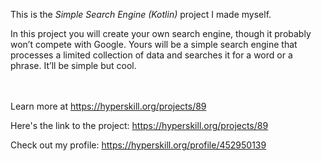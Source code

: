 This is the *Simple Search Engine (Kotlin)* project I made myself.


<p>In this project you will create your own search engine, though it probably won’t compete with Google. Yours will be a simple search engine that processes a limited collection of data and searches it for a word or a phrase. It’ll be simple but cool.</p><br/><br/>Learn more at <a href="https://hyperskill.org/projects/89?utm_source=ide&utm_medium=ide&utm_campaign=ide&utm_content=project-card">https://hyperskill.org/projects/89</a>

Here's the link to the project: https://hyperskill.org/projects/89

Check out my profile: https://hyperskill.org/profile/452950139
